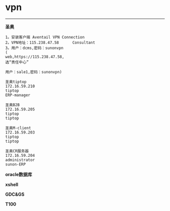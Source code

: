 # vpn

-----
**圣奥**

    1。安装客户端 Aventail VPN Connection
    2。VPN地址：115.238.47.58      Consultant
    3。用户：dcms,密码：sunonvpn
    (
    web,https://115.238.47.58,
    选“责任中心”

    用户：sale1,密码：sunonvpn)

    圣奥tiptop
    172.16.59.210
    tiptop
    ERP-manager

    圣奥B2B
    172.16.59.205
    tiptop
    tiptop

    圣奥M-client
    172.16.59.203
    tiptop
    tiptop

    圣奥CR服务器
    172.16.59.204
    administrator
    sunon-ERP

**oracle数据库**

**xshell**

**GDC&GS**

**T100**

